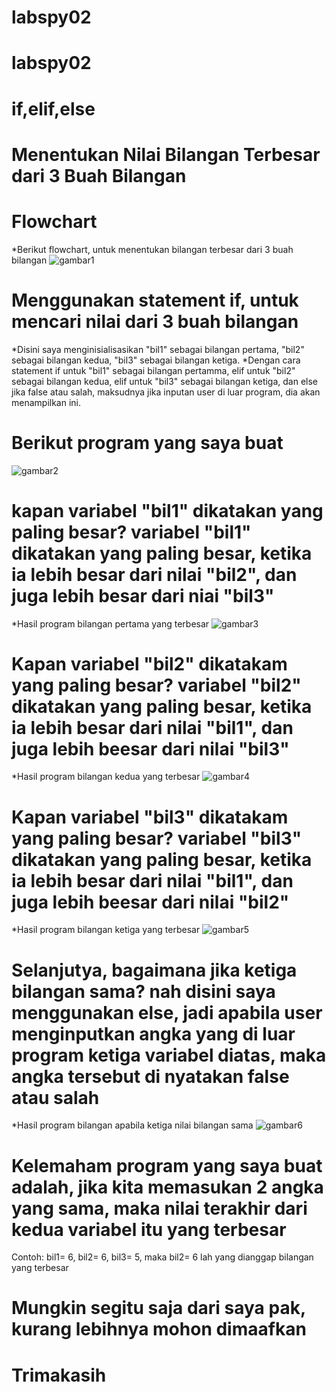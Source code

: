 # labspy02
# labspy02
# if,elif,else
# Menentukan Nilai Bilangan Terbesar dari 3 Buah Bilangan
# Flowchart
*Berikut flowchart, untuk menentukan bilangan terbesar dari 3 buah bilangan
 ![gambar1](ss/ss1.png)
# Menggunakan statement if, untuk mencari nilai dari 3 buah bilangan
*Disini saya menginisialisasikan "bil1" sebagai bilangan pertama, "bil2" sebagai bilangan kedua, "bil3" sebagai bilangan ketiga.
*Dengan cara statement if untuk "bil1" sebagai bilangan pertamma, elif untuk "bil2" sebagai bilangan kedua, elif untuk "bil3" sebagai bilangan ketiga, dan else jika false atau salah, maksudnya jika inputan user di luar program, dia akan menampilkan ini.
# Berikut program yang saya buat
![gambar2](ss/ss2.png)
# kapan variabel "bil1" dikatakan yang paling besar? variabel "bil1" dikatakan yang paling besar, ketika ia lebih besar dari nilai "bil2", dan juga lebih besar dari niai "bil3"
*Hasil program bilangan pertama yang terbesar
![gambar3](ss/ss3.png)
# Kapan variabel "bil2" dikatakam yang paling besar? variabel "bil2" dikatakan yang paling besar, ketika ia lebih besar dari nilai "bil1", dan juga lebih beesar dari nilai "bil3"
*Hasil program bilangan kedua yang terbesar
![gambar4](ss/ss4.png)
# Kapan variabel "bil3" dikatakam yang paling besar? variabel "bil3" dikatakan yang paling besar, ketika ia lebih besar dari nilai "bil1", dan juga lebih beesar dari nilai "bil2"
*Hasil program bilangan ketiga yang terbesar
![gambar5](ss/ss5.png)
# Selanjutya, bagaimana jika ketiga bilangan sama? nah disini saya menggunakan else, jadi apabila user menginputkan angka yang di luar program ketiga variabel diatas, maka angka tersebut di nyatakan false atau salah
*Hasil program bilangan apabila ketiga nilai bilangan sama
![gambar6](ss/ss6.png)
# Kelemaham program yang saya buat adalah, jika kita memasukan 2 angka yang sama, maka nilai terakhir dari kedua variabel itu yang terbesar
Contoh: bil1= 6, bil2= 6, bil3= 5, maka bil2= 6 lah yang dianggap bilangan yang terbesar
# Mungkin segitu saja dari saya pak, kurang lebihnya mohon dimaafkan
# Trimakasih